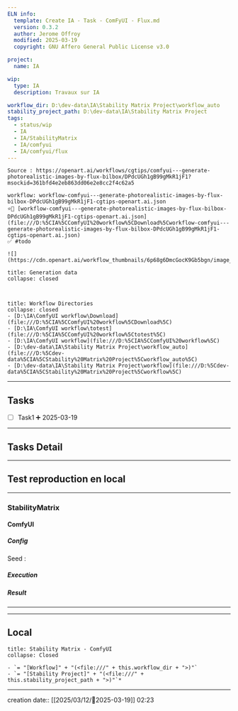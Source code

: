 ```yaml
---
ELN info:
  template: Create IA - Task - ComFyUI - Flux.md
  version: 0.3.2
  author: Jerome Offroy
  modified: 2025-03-19
  copyright: GNU Affero General Public License v3.0

project:
  name: IA

wip:
  type: IA
  description: Travaux sur IA

workflow_dir: D:\dev-data\IA\Stability Matrix Project\workflow_auto
stability_project_path: D:\dev-data\IA\Stability Matrix Project
tags:
  - status/wip
  - IA
  - IA/StabilityMatrix
  - IA/comfyui
  - IA/comfyui/flux
---
```

````ad-tip
Source : https://openart.ai/workflows/cgtips/comfyui---generate-photorealistic-images-by-flux-bilbox/DPdcUGh1gB99gMkR1jF1?msockid=361bfd4e2eb863dd06e2e8cc2f4c62a5

workflow: workflow-comfyui---generate-photorealistic-images-by-flux-bilbox-DPdcUGh1gB99gMkR1jF1-cgtips-openart.ai.json
⭐🚧 [workflow-comfyui---generate-photorealistic-images-by-flux-bilbox-DPdcUGh1gB99gMkR1jF1-cgtips-openart.ai.json](file:///D:%5CIA%5CComfyUI%20workflow%5CDownload%5Cworkflow-comfyui---generate-photorealistic-images-by-flux-bilbox-DPdcUGh1gB99gMkR1jF1-cgtips-openart.ai.json)
✅ #todo

![](https://cdn.openart.ai/workflow_thumbnails/6p68g6DmcGocK9Gb5bgn/image_30ih7M9N_1724082669668_raw.jpg)
````

````ad-quote
title: Generation data
collapse: closed



````


```ad-info
title: Workflow Directories
collapse: closed
- [D:\IA\ComfyUI workflow\Download](file:///D:%5CIA%5CComfyUI%20workflow%5CDownload%5C)
- [D:\IA\ComfyUI workflow\totest](file:///D:%5CIA%5CComfyUI%20workflow%5Ctotest%5C)
- [D:\IA\ComfyUI workflow](file:///D:%5CIA%5CComfyUI%20workflow%5C)
- [D:\dev-data\IA\Stability Matrix Project\workflow_auto](file:///D:%5Cdev-data%5CIA%5CStability%20Matrix%20Project%5Cworkflow_auto%5C)
- [D:\dev-data\IA\Stability Matrix Project\workflow](file:///D:%5Cdev-data%5CIA%5CStability%20Matrix%20Project%5Cworkflow%5C)
```



---
## Tasks
- [ ] Task1 ➕ 2025-03-19

---
## Tasks Detail





---

## Test reproduction en local

---
### StabilityMatrix

#### ComfyUI
##### Config
Seed :
##### Execution
##### Result

---





---
## Local

```ad-tip
title: Stability Matrix - ComfyUI
collapse: Closed

- `= "[Workflow]" + "(<file:///" + this.workflow_dir + ">)"`
- `= "[Stability Project]" + "(<file:///" + this.stability_project_path + ">)"`*
```

---
creation date:: [[2025/03/12/📒2025-03-19]]  02:23


